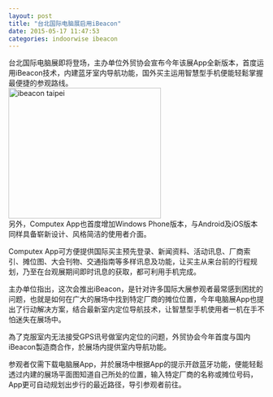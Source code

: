 ```yaml
---
layout: post
title: "台北国际电脑展启用iBeacon"
date: 2015-05-17 11:47:53
categories: indoorwise ibeacon
---
```

<div class="asb asb-post asb-post-01"></div>
 
<p>台北国际电脑展即将登场，主办单位外贸协会宣布今年该展App全新版本，首度运用iBeacon技术，内建蓝牙室内导航功能，国外买主运用智慧型手机便能轻鬆掌握最便捷的参观路线。<br/>
<a href="http://www.ibeaconfans.com/wp-content/uploads/2014/06/ibeacon-taipei.jpg"><img alt="ibeacon taipei" class="alignnone size-medium wp-image-451" height="257" src="http://www.ibeaconfans.com/wp-content/uploads/2014/06/ibeacon-taipei-300x257.jpg" width="300"/></a><br/>
另外，Computex App也首度增加Windows Phone版本，与Android及iOS版本同样具备崭新设计、风格简洁的使用者介面。</p>


<p>Computex App可方便提供国际买主预先登录、新闻资料、活动讯息、厂商索引、摊位图、大会刊物、交通指南等多样讯息及功能，让买主从来台前的行程规划，乃至在台观展期间即时讯息的获取，都可利用手机完成。</p>


<p>主办单位指出，这次会推出iBeacon，是针对许多国际大展参观者最常感到困扰的问题，也就是如何在广大的展场中找到特定厂商的摊位位置，今年电脑展App也提出了行动解决方案，结合最新室内定位导航技术，让智慧型手机使用者一机在手不怕迷失在展场中。</p>


<p>為了克服室内无法接受GPS讯号做室内定位的问题，外贸协会今年首度与国内iBeacon製造商合作，於展场内提供室内导航功能。</p>


<p>参观者仅需下载电脑展App，并於展场中根据App的提示开啟蓝牙功能，便能轻鬆透过内建的展场平面图知道自己所处的位置，输入特定厂商的名称或摊位号码，App更可自动规划出步行的最近路径，导引参观者前往。</p>